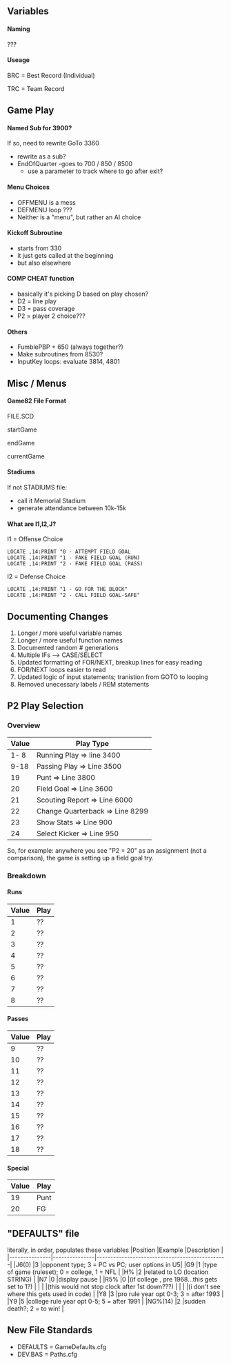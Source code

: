 ## Variables ##

#### Naming ####

???

#### Useage ####
BRC = Best Record (Individual)

TRC = Team Record

## Game Play ##

#### Named Sub for 3900? ####
If so, need to rewrite GoTo 3360
- rewrite as a sub?
- EndOfQuarter
	-goes to 700 / 850 / 8500
	- use a parameter to track where to go after exit?
		
#### Menu Choices #### 
- OFFMENU is a mess
- DEFMENU loop ???
- Neither is a "menu", but rather an AI choice

#### Kickoff Subroutine #### 
- starts from 330
- it just gets called at the beginning
- but also elsewhere
	
#### COMP CHEAT function ####
- basically it's picking D based on play chosen?
- D2 = line play
- D3 = pass coverage
- P2 = player 2 choice???

#### Others #### 
- FumblePBP + 650 (always together?)
- Make subroutines from 8530?
- InputKey loops: evaluate 3814, 4801

## Misc / Menus ##

#### Game82 File Format ####
FILE.SCD

startGame

endGame

currentGame

#### Stadiums ####
If not STADIUMS file:
- call it Memorial Stadium
- generate attendance between 10k-15k

#### What are I1,I2,J? ####
I1 = Offense Choice

	LOCATE ,14:PRINT "0 - ATTEMPT FIELD GOAL
	LOCATE ,14:PRINT "1 - FAKE FIELD GOAL (RUN)
	LOCATE ,14:PRINT "2 - FAKE FIELD GOAL (PASS)

I2 = Defense Choice

	LOCATE ,14:PRINT "1 - GO FOR THE BLOCK"
	LOCATE ,14:PRINT "2 - CALL FIELD GOAL-SAFE"

## Documenting Changes ##
1) Longer / more useful variable names
2) Longer / more useful function names
3) Documented random # generations
4) Multiple IFs --> CASE/SELECT
5) Updated formatting of FOR/NEXT, breakup lines for easy reading
6) FOR/NEXT loops easier to read
7) Updated logic of input statements; tranistion from GOTO to looping
8) Removed unecessary labels / REM statements

## P2 Play Selection ##

### Overview ###
|Value	| Play Type			|
|-------|-------------------------------|
|1- 8	|Running Play => line 3400	|
|9-18	|Passing Play => Line 3500	|
|19	|Punt => Line 3800		|
|20 	|Field Goal => Line 3600	|
|21 	|Scouting Report => Line 6000	|
|22 	|Change Quarterback => Line 8299|
|23 	|Show Stats => Line 900		|
|24 	|Select Kicker => Line 950	|

So, for example: anywhere you see "P2 = 20" as an assignment (not a comparison), the game is setting up a field goal try.

### Breakdown ###

#### Runs ####
|Value	|Play	|
|-------|-------|
|1	|??	|
|2	|??	|
|3	|??	|
|4	|??	|
|5	|??	|
|6	|??	|
|7	|??	|
|8	|??	|

#### Passes ####
|Value	|Play	|
|-------|-------|
|9	|??	|
|10	|??	|
|11	|??	|
|12	|??	|
|13	|??	|
|14	|??	|
|15	|??	|
|16	|??	|
|17	|??	|
|18	|??	|

#### Special ####
|Value	|Play	|
|-------|-------|
|19	|Punt	|
|20	|FG	|

## "DEFAULTS" file ##

literally, in order, populates these variables
|Position	|Example		|Description				|
|---------------|---------------|-----------------------------------------------|
|J6(0)		|3		|opponent type; 3 = PC vs PC; user options in U5|
|G9		|1		|type of game (ruleset); 0 = college, 1 = NFL	|
|H%		|2		|related to LO (location STRING)		|
|N7		|0		|display pause					|
|R5%		|0		|(if college , pre 1968...this gets set to 1?) 	|
|		|		|(this would not stop clock after 1st down???)	|
|		|		|(i don't see where this gets used in code)	|
|Y8		|3		|pro rule year opt 0-3; 3 = after 1993		|
|Y9		|5		|college rule year opt 0-5; 5 = after 1991	|
|NG%(14)	|2		|sudden death?; 2 = to win!			|

## New File Standards ##
- DEFAULTS = GameDefaults.cfg
- DEV.BAS = Paths.cfg
